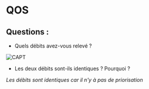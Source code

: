 # QOS

## Questions : 

- Quels débits avez-vous relevé ?

![CAPT](https://github.com/NicolasW-7/AIS-Brief-et-TIPS/assets/146818596/b602f072-80dd-407c-ba6b-a1d2e4e47771)

  
- Les deux débits sont-ils identiques ? Pourquoi ?

*Les débits sont identiques car il n'y à pas de priorisation*

